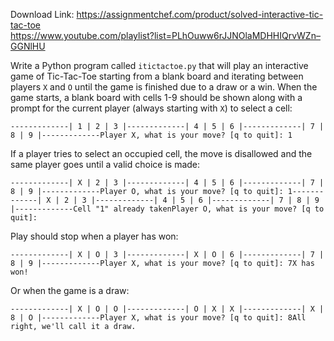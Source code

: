 Download Link: https://assignmentchef.com/product/solved-interactive-tic-tac-toe
<br>
<a href="https://www.youtube.com/playlist?list=PLhOuww6rJJNOlaMDHHIQrvWZn--GGNlHU" rel="nofollow">https://www.youtube.com/playlist?list=PLhOuww6rJJNOlaMDHHIQrvWZn–GGNlHU</a>

Write a Python program called <code>itictactoe.py</code> that will play an interactive game of Tic-Tac-Toe starting from a blank board and iterating between players <code>X</code> and <code>O</code> until the game is finished due to a draw or a win. When the game starts, a blank board with cells 1-9 should be shown along with a prompt for the current player (always starting with <code>X</code>) to select a cell:

<pre><code>-------------| 1 | 2 | 3 |-------------| 4 | 5 | 6 |-------------| 7 | 8 | 9 |-------------Player X, what is your move? [q to quit]: 1</code></pre>

If a player tries to select an occupied cell, the move is disallowed and the same player goes until a valid choice is made:

<pre><code>-------------| X | 2 | 3 |-------------| 4 | 5 | 6 |-------------| 7 | 8 | 9 |-------------Player O, what is your move? [q to quit]: 1-------------| X | 2 | 3 |-------------| 4 | 5 | 6 |-------------| 7 | 8 | 9 |-------------Cell "1" already takenPlayer O, what is your move? [q to quit]:</code></pre>

Play should stop when a player has won:

<pre><code>-------------| X | O | 3 |-------------| X | O | 6 |-------------| 7 | 8 | 9 |-------------Player X, what is your move? [q to quit]: 7X has won!</code></pre>

Or when the game is a draw:

<pre><code>-------------| X | O | O |-------------| O | X | X |-------------| X | 8 | O |-------------Player X, what is your move? [q to quit]: 8All right, we'll call it a draw.</code></pre>